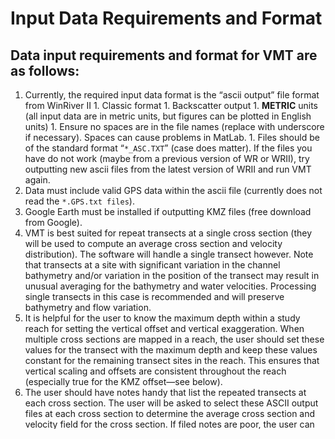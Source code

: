 
# Input Data Requirements and Format #
## Data input requirements and format for VMT are as follows: ##
  1. Currently, the required input data format is the “ascii output” file format from WinRiver II
    1. Classic format
    1. Backscatter output
    1. **METRIC** units (all input data are in metric units, but figures can be plotted in English units)
    1. Ensure no spaces are in the file names (replace with underscore if necessary).  Spaces can cause problems in MatLab.
    1. Files should be of the standard format “`*_ASC.TXT`” (case does matter).  If the files you have do not work (maybe from a previous version of WR or WRII), try outputting new ascii files from the latest version of WRII and run VMT again.
  1. Data must include valid GPS data within the ascii file (currently does not read the `*.GPS.txt files`).
  1. Google Earth must be installed if outputting KMZ files (free download from Google).
  1. VMT is best suited for repeat transects at a single cross section (they will be used to compute an average cross section and velocity distribution).  The software will handle a single transect however.  Note that transects at a site with significant variation in the channel bathymetry and/or variation in the position of the transect may result in unusual averaging for the bathymetry and water velocities.  Processing single transects in this case is recommended and will preserve bathymetry and flow variation.
  1. It is helpful for the user to know the maximum depth within a study reach for setting the vertical offset and vertical exaggeration.  When multiple cross sections are mapped in a reach, the user should set these values for the transect with the maximum depth and keep these values constant for the remaining transect sites in the reach.  This ensures that vertical scaling and offsets are consistent throughout the reach (especially true for the KMZ offset—see below).
  1. The user should have notes handy that list the repeated transects at each cross section.  The user will be asked to select these ASCII output files at each cross section to determine the average cross section and velocity field for the cross section.  If filed notes are poor, the user can determine the spatial locations of each transect by using the ASCII2KML\_GUI utility (generates a Google Earth KML file for each transect shiptrack for easy identification of spatial positions).

> Note: VMT 2.4xb does not currently support data from other ADCP manufactures (e.g. SonTek M9 data) or data with dynamic bin size and/or frequency switching.  However, we are currently testing algorithms to handle this data and compatibility with other data types will be included in an upcoming version.